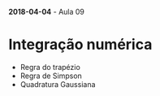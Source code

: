 **2018-04-04** - Aula 09

# Integração numérica
  * Regra do trapézio
  * Regra de Simpson
  * Quadratura Gaussiana
